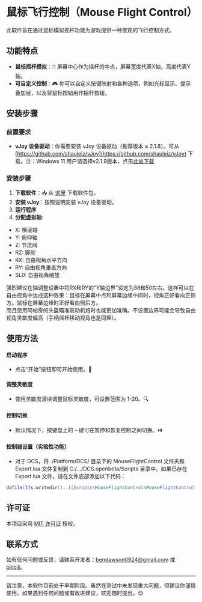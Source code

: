 # 鼠标飞行控制（Mouse Flight Control）

此软件旨在通过鼠标模拟摇杆功能为游戏提供一种直观的飞行控制方式。


## 功能特点

- **鼠标摇杆模拟**：🖱️ 屏幕中心作为摇杆的中点，屏幕宽度代表X轴，高度代表Y轴。
- **可自定义控制**：🎮 你可以自定义按键映射和各种选项，例如光标显示、提示叠加层，以及将鼠标按钮用作摇杆按钮。


## 安装步骤

### 前置要求
- **vJoy 设备驱动**：你需要安装 vJoy 设备驱动（推荐版本 ≥ 2.1.8）。可从 [https://github.com/shauleiz/vJoy](https://github.com/shauleiz/vJoy) 下载。注：Windows 11 用户请选择v2.1.9版本，点击[此处下载](https://github.com/jshafer817/vJoy/releases)


### 安装步骤
1. **下载软件**：📥 从 [这里](https://github.com/Dawson924/MouseFlightControl/releases) 下载软件包。
2. **安装 vJoy**：按照说明安装 vJoy 设备驱动。
3. **运行程序**
4. **分配虚拟轴**:
  - X: 横滚轴
  - Y: 俯仰轴
  - Z: 节流阀
  - RZ: 脚舵
  - RX: 自由视角水平方向
  - RY: 自由视角垂直方向
  - SL0: 自由视角缩放

强烈建议在轴调整设置中将RX和RY的"Y轴边界"设定为38和50左右。这样可以在自由视角中达成这种效果：鼠标在屏幕中点和屏幕边缘中间时，视角正好看向正侧方。鼠标在屏幕边缘时正好看向侧后方。  
而且使用阿帕奇的头盔瞄准联动机炮时也能更加准确。不设置边界可能会导致自由视角灵敏度偏高（手柄摇杆移动视角也是同理）。

## 使用方法

#### 启动程序
- 点击“开始”按钮即可开始使用。🚀


#### 调整灵敏度
- 使用灵敏度滑块调整鼠标灵敏度，可设置范围为 1-20。🔍


#### 控制切换
- 默认情况下，按键盘上的 `~` 键可在暂停和恢复控制之间切换。⏯️


#### 控制器设置（实验性功能）
- 对于 DCS，将 ./Platform/DCS/ 目录下的 MouseFlightControl 文件夹和 Export.lua 文件复制到 C:/.../DCS.openbeta/Scripts 目录中。如果已存在 Export.lua 文件，请在文件底部添加以下代码：
```lua
dofile(lfs.writedir()..[[Scripts\MouseFlightControl\MouseFlightControl.lua]]);
```


## 许可证

本项目采用 [MIT 许可证](https://opensource.org/licenses/MIT) 授权。


## 联系方式

如有任何问题或反馈，请联系开发者：[bendawson0924@gmail.com](mailto:bendawson0924@gmail.com) 或 [bilibili](https://space.bilibili.com/1738605283)。


---

请注意，本软件目前处于早期阶段。虽然在测试中未发现重大问题，但建议你谨慎使用。如果遇到任何问题或有改进建议，欢迎随时提出。😊
